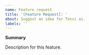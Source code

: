 ```yaml
---
name: Feature request
title: '[Feature Request]: '
about: Suggest an idea for Tessi ai.
labels: ''
---
```


**Summary**

Description for this feature.